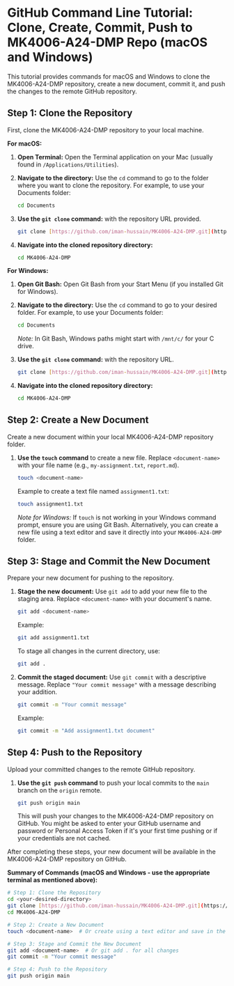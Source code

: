 # GitHub Command Line Tutorial: Clone, Create, Commit, Push to MK4006-A24-DMP Repo (macOS and Windows)

This tutorial provides commands for macOS and Windows to clone the MK4006-A24-DMP repository, create a new document, commit it, and push the changes to the remote GitHub repository.

## Step 1: Clone the Repository

First, clone the MK4006-A24-DMP repository to your local machine.

**For macOS:**

1.  **Open Terminal:**  Open the Terminal application on your Mac (usually found in `/Applications/Utilities`).
2.  **Navigate to the directory:** Use the `cd` command to go to the folder where you want to clone the repository. For example, to use your Documents folder:
    ```bash
    cd Documents
    ```
3.  **Use the `git clone` command:** with the repository URL provided.

    ```bash
    git clone [https://github.com/iman-hussain/MK4006-A24-DMP.git](https://www.google.com/search?q=https://github.com/iman-hussain/MK4006-A24-DMP.git)
    ```

4.  **Navigate into the cloned repository directory:**
    ```bash
    cd MK4006-A24-DMP
    ```

**For Windows:**

1.  **Open Git Bash:** Open Git Bash from your Start Menu (if you installed Git for Windows).
2.  **Navigate to the directory:** Use the `cd` command to go to your desired folder. For example, to use your Documents folder:
    ```bash
    cd Documents
    ```
    *Note:* In Git Bash, Windows paths might start with `/mnt/c/` for your C drive.

3.  **Use the `git clone` command:** with the repository URL.

    ```bash
    git clone [https://github.com/iman-hussain/MK4006-A24-DMP.git](https://www.google.com/search?q=https://github.com/iman-hussain/MK4006-A24-DMP.git)
    ```

4.  **Navigate into the cloned repository directory:**
    ```bash
    cd MK4006-A24-DMP
    ```

## Step 2: Create a New Document

Create a new document within your local MK4006-A24-DMP repository folder.

1.  **Use the `touch` command** to create a new file. Replace `<document-name>` with your file name (e.g., `my-assignment.txt`, `report.md`).

    ```bash
    touch <document-name>
    ```

    Example to create a text file named `assignment1.txt`:
    ```bash
    touch assignment1.txt
    ```

    *Note for Windows:* If `touch` is not working in your Windows command prompt, ensure you are using Git Bash. Alternatively, you can create a new file using a text editor and save it directly into your `MK4006-A24-DMP` folder.

## Step 3: Stage and Commit the New Document

Prepare your new document for pushing to the repository.

1.  **Stage the new document:** Use `git add` to add your new file to the staging area. Replace `<document-name>` with your document's name.

    ```bash
    git add <document-name>
    ```

    Example:
    ```bash
    git add assignment1.txt
    ```

    To stage all changes in the current directory, use:
    ```bash
    git add .
    ```

2.  **Commit the staged document:** Use `git commit` with a descriptive message. Replace `"Your commit message"` with a message describing your addition.

    ```bash
    git commit -m "Your commit message"
    ```

    Example:
    ```bash
    git commit -m "Add assignment1.txt document"
    ```

## Step 4: Push to the Repository

Upload your committed changes to the remote GitHub repository.

1.  **Use the `git push` command** to push your local commits to the `main` branch on the `origin` remote.

    ```bash
    git push origin main
    ```

    This will push your changes to the MK4006-A24-DMP repository on GitHub. You might be asked to enter your GitHub username and password or Personal Access Token if it's your first time pushing or if your credentials are not cached.

After completing these steps, your new document will be available in the MK4006-A24-DMP repository on GitHub.

**Summary of Commands (macOS and Windows - use the appropriate terminal as mentioned above):**

```bash
# Step 1: Clone the Repository
cd <your-desired-directory>
git clone [https://github.com/iman-hussain/MK4006-A24-DMP.git](https://www.google.com/search?q=https://github.com/iman-hussain/MK4006-A24-DMP.git)
cd MK4006-A24-DMP

# Step 2: Create a New Document
touch <document-name>  # Or create using a text editor and save in the repository folder

# Step 3: Stage and Commit the New Document
git add <document-name>  # Or git add . for all changes
git commit -m "Your commit message"

# Step 4: Push to the Repository
git push origin main

